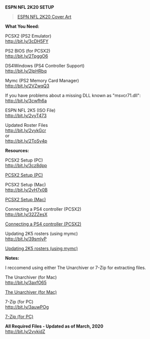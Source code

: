<b>ESPN NFL 2K20 SETUP</b>

<blockquote class="imgur-embed-pub" lang="en" data-id="a/ircOQVO"><a href="//imgur.com/a/ircOQVO">ESPN NFL 2K20 Cover Art</a></blockquote>

<b>What You Need:</b>

PCSX2 (PS2 Emulator)<br>
http://bit.ly/3cDH5FY

PS2 BIOS (for PCSX2)<br>
http://bit.ly/2TpggO6

DS4Windows (PS4 Controller Support)<br>
http://bit.ly/2IpHRbq

Mymc (PS2 Memory Card Manager)<br>
http://bit.ly/2VZwqQ3

If you have problems about a missing DLL known as "msvcr71.dll":<br>
http://bit.ly/3cwfh6a

ESPN NFL 2K5 (ISO File)<br>
http://bit.ly/2vyT473

Updated Roster Files<br>
http://bit.ly/2vykGcr<br>
or<br>
http://bit.ly/2ToSy4p<br>

<b>Resources:</b>

PCSX2 Setup (PC)<br>
http://bit.ly/3cz8dpp

<a href="http://bit.ly/3cz8dpp" target="_blank">PCSX2 Setup (PC)</a>

PCSX2 Setup (Mac)<br>
http://bit.ly/2vH7x0B

<a href="http://bit.ly/2vH7x0B" target="_blank">PCSX2 Setup (Mac)</a>

Connecting a PS4 controller (PCSX2)<br>
http://bit.ly/32ZZesX

<a href="http://bit.ly/32ZZesX" target="_blank">Connecting a PS4 controller (PCSX2)</a>

Updating 2K5 rosters (using mymc)<br>
http://bit.ly/39smlyP

<a href="http://bit.ly/39smlyP" target="_blank">Updating 2K5 rosters (using mymc)</a>

<b>Notes:</b>

I reccomend using either The Unarchiver or 7-Zip for extracting files.<br>

The Unarchiver (for Mac)<br>
http://bit.ly/3axfO65

<a href="http://bit.ly/3axfO65" target="_blank">The Unarchiver (for Mac)</a>

7-Zip (for PC)<br>
http://bit.ly/3auwPOg

<a href="http://bit.ly/3auwPOg" target="_blank">7-Zip (for PC)</a>

<b>All Required Files - Updated as of March, 2020</b><br>
http://bit.ly/2vykidZ
